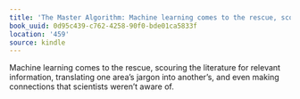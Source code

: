 ```yaml
---
title: 'The Master Algorithm: Machine learning comes to the rescue, scouring the literatur…'
book_uuid: 0d95c439-c762-4258-90f0-bde01ca5833f
location: '459'
source: kindle
---
```


Machine learning comes to the rescue, scouring the literature for relevant information, translating one area’s jargon into another’s, and even making connections that scientists weren’t aware of.